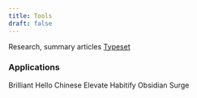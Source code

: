 ```yaml
---
title: Tools
draft: false
---
```


Research, summary articles
[Typeset](https://typeset.io/)
### Applications
Brilliant
Hello Chinese
Elevate
Habitify
Obsidian
Surge
